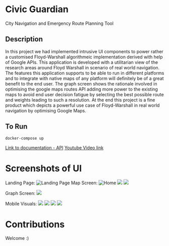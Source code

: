 # Civic Guardian
City Navigation and Emergency Route Planning Tool

## Description

In this project we had implemented intrusive UI components to power rather a customised Floyd-Warshall algorithmeic implementation derived with help of Google APIs. This application is developed with a utilitarian view of the research areas around Floyd Warshall in scenario of  real world navigation. The features this application supports to be able to run in different platforms and to integrate with native maps of any platform will definitely be of a great benefit to the end user. The graph screen shows the rationale involved in optimising the google maps routes API adding more power to the existing maps to avoid end user decision fatigue by selecting the best possible route and weights leading to such a resolution. At the end this project is a fine product which depicts a powerful use case of Floyd-Warshall in real world navigation by optimising Google Maps.


## To Run
```bash
docker-compose up 
```

[Link to documentation - API](https://documenter.getpostman.com/view/12122001/2s9YJc23n7)
[Youtube Video link](https://youtu.be/7vQs4laBbP8)

# Screenshots of UI

Landing Page:
![Landing Page](./src/assets/screen1.png)
Map Screen:
![Home](./src/assets/home.png)
![](./src/assets/map.png)
![](./src/assets/googleMap.png)

Graph Screen:
![](./src/assets/simulation.png)

Mobile Visuals:
![](./src/assets/darkmapmob%20(1).jpg)
![](./src/assets/ios%20mob%20sim%20(2).jpg)
![](./src/assets/iosmobile%20(1).jpg)
![](./src/assets/lightiosmobmap.jpg)

# Contributions

Welcome :)
